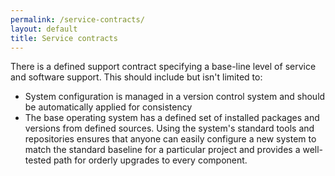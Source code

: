 ```yaml
---
permalink: /service-contracts/
layout: default
title: Service contracts
---
```

<a name="service-contract"></a>
There is a defined support contract specifying a base-line level of service and software support.
This should include but isn't limited to:

* System configuration is managed in a version control system and should be automatically applied for consistency
* The base operating system has a defined set of installed packages and versions from defined sources. Using the system's standard tools and repositories ensures that anyone can easily configure a new system to match the standard baseline for a particular project and provides a well-tested path for orderly upgrades to every component.
